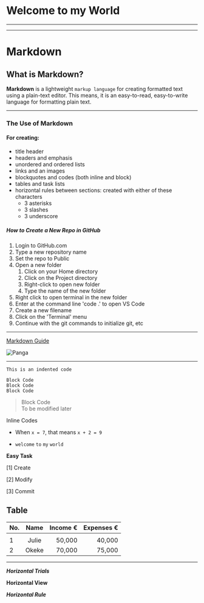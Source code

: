 <!--Title Header-->
# Welcome to my World


***


<!--Headers and Emphpasis-->

***



# Markdown


## What is Markdown?



**Markdown** is a lightweight ```markup language``` for creating formatted text using a plain-text editor. This means, it is an easy-to-read, easy-to-write language for formatting plain text.


***



<!-- Unordered List -->


### The Use of Markdown 


#### For creating:

- title header
- headers and emphasis
- unordered and ordered lists
- links and an images
- blockquotes and codes (both inline and block)
- tables and task lists
- horizontal rules between sections: created with either of these characters
    + 3 asterisks
    + 3 slashes
    + 3 underscore


<!-- Ordered List -->


##### How to Create a New Repo in GitHub

1. Login to GitHub.com
2. Type a new repository name
3. Set the repo to Public
4. Open a new folder 
    1. Click on your Home directory
    2. Click on the Project directory
    3. Right-click to open new folder
    4. Type the name of the new folder
5. Right click to open terminal in the new folder
6. Enter at the command line 'code .' to open VS Code
7. Create a new filename
8. Click on the 'Terminal' menu
9. Continue with the git commands to initialize git, etc


---



<!--Link and image-->

[Markdown Guide](https://www.markdownguide.org/basic-syntax/#emphasis)



![Panga](https://upload.wikimedia.org/wikipedia/commons/a/af/Tux.png)


---

    This is an indented code 

<!--Block Code-->

    Block Code
    Block Code
    Block Code




<!--Blackquote -->
> Block Code<br/>
>To be modified later

<!--inline code-->

Inline Codes

- When `x = 7`, that means `x + 2 = 9`

- `welcome` `to` `my` `world`






<!--Tasks and Tables-->

**Easy Task**

[1] Create

[2] Modify

[3] Commit




Table
------

|No. | Name     | Income € | Expenses €|
|----|:--------:|---------:|----------:|
|    |          |          |           |
|1   | Julie    | 50,000   |40,000     |
|2   | Okeke    |70,000    | 75,000    |








<!--Horizontal rule applied in between the sections above -->


________________________________________________________________

<!--Other Related self-Practice on Mardown Elements-->

***Horizontal Trials***


____Horizontal View____







*****Horizontal Rule*****

















